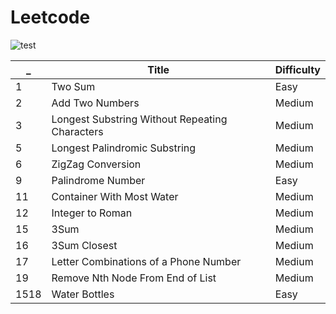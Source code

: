 # Leetcode

![test](https://github.com/gcnyin/algorithm/workflows/test/badge.svg?branch=master)

| \_   | Title                                          | Difficulty |
| ---- | ---------------------------------------------- | ---------- |
| 1    | Two Sum                                        | Easy       |
| 2    | Add Two Numbers                                | Medium     |
| 3    | Longest Substring Without Repeating Characters | Medium     |
| 5    | Longest Palindromic Substring                  | Medium     |
| 6    | ZigZag Conversion                              | Medium     |
| 9    | Palindrome Number                              | Easy       |
| 11   | Container With Most Water                      | Medium     |
| 12   | Integer to Roman                               | Medium     |
| 15   | 3Sum                                           | Medium     |
| 16   | 3Sum Closest                                   | Medium     |
| 17   | Letter Combinations of a Phone Number          | Medium     |
| 19   | Remove Nth Node From End of List               | Medium     |
| 1518 | Water Bottles                                  | Easy       |
